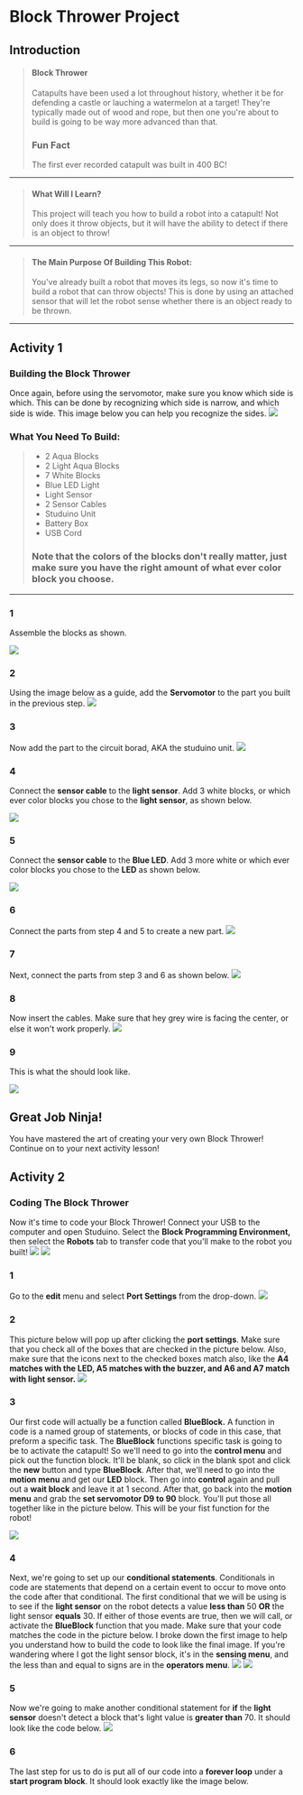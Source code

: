 # Block Thrower Project
## Introduction
> #### Block Thrower
> Catapults have been used a lot throughout history, whether it be for defending a castle or lauching a watermelon at a target! They're typically made out of wood and rope, but then one you're about to build is going to be way more advanced than that.
> ### Fun Fact
> The first ever recorded catapult was built in 400 BC!

---

> #### What Will I Learn?
> This project will teach you how to build a robot into a catapult! Not only does it throw objects, but it will have the ability to detect if there is an object to throw!

---

> #### The Main Purpose Of Building This Robot:
> You've already built a robot that moves its legs, so now it's time to build a robot that can throw objects! This is done by using an attached sensor that will let the robot sense whether there is an object ready to be thrown.

---

## Activity 1
### Building the Block Thrower
Once again, before using the servomotor, make sure you know which side is which. This can be done by recognizing which side is narrow, and which side is wide. This image below you can help you recognize the sides.
![](./1.JPG)

### What You Need To Build:
> * 2 Aqua Blocks
> * 2 Light Aqua Blocks
> * 7 White Blocks
> * Blue LED Light
> * Light Sensor
> * 2 Sensor Cables 
> * Studuino Unit 
> * Battery Box 
> * USB Cord
> ### Note that the colors of the blocks don't really matter, just make sure you have the right amount of what ever color block you choose.

---

### 1
Assemble the blocks as shown.

![](./2.JPG)

### 2 
Using the image below as a guide, add the **Servomotor** to the part you built in the previous step.
![](./3.JPG)

### 3 
Now add the part to the circuit borad, AKA the studuino unit.
![](./4.JPG)

### 4
Connect the **sensor cable** to the **light sensor**. Add 3 white blocks, or which ever color blocks you chose to the **light sensor**, as shown below.

![](./5.JPG)

### 5 
Connect the **sensor cable** to the **Blue LED**. Add 3 more white or which ever color blocks you chose to the **LED** as shown below.

![](./6.JPG)

### 6
Connect the parts from step 4 and 5 to create a new part.
![](./7.JPG)

### 7
Next, connect the parts from step 3 and 6 as shown below.
![](./8.JPG)

### 8 
Now insert the cables. Make sure that hey grey wire is facing the center, or else it won't work properly.
![](./9.JPG)

### 9 
This is what the should look like.

![](./10.JPG)

## Great Job Ninja!
You have mastered the art of creating your very own Block Thrower! Continue on to your next activity lesson!

## Activity 2
### Coding The Block Thrower 
Now it's time to code your Block Thrower! Connect your USB to the computer and open Studuino. Select the **Block Programming Environment,** then select the **Robots** tab to transfer code that you'll make to the robot you built!
![](./code1One.JPG)
![](./code2Two.JPG)

### 1
Go to the **edit** menu and select **Port Settings** from the drop-down. 
![](./code3Three.JPG)

### 2 
This picture below will pop up after clicking the **port settings**. Make sure that you check all of the boxes that are checked in the picture below. Also, make sure that the icons next to the checked boxes match also, like the **A4 matches with the LED, A5 matches with the buzzer, and A6 and A7 match with light sensor.**
![](./code1.JPG)

### 3 
Our first code will actually be a function called **BlueBlock.** A function in code is a named group of statements, or blocks of code in this case, that preform a specific task. The **BlueBlock** functions specific task is going to be to activate the catapult! So we'll need to go into the **control menu** and pick out the function block. It'll be blank, so click in the blank spot and click the **new** button and type **BlueBlock**. After that, we'll need to go into the **motion menu** and get our **LED** block. Then go into **control** again and pull out a **wait block** and leave it at 1 second. After that, go back into the **motion menu** and grab the **set servomotor D9 to 90** block. You'll put those all together like in the picture below. This will be your fist function for the robot!

![](./code2.JPG)

### 4
Next, we're going to set up our **conditional statements**. Conditionals in code are statements that depend on a certain event to occur to move onto the code after that conditional. The first conditional that we will be using is to see if the **light sensor** on the robot detects a value **less than** 50 **OR** the light sensor **equals** 30. If either of those events are true, then we will call, or activate the **BlueBlock** function that you made. Make sure that your code matches the code in the picture below. I broke down the first image to help you understand how to build the code to look like the final image. If you're wandering where I got the light sensor block, it's in the **sensing menu**, and the less than and equal to signs are in the **operators menu**.
![](./code3.JPG)
![](./code4.JPG)

### 5
Now we're going to make another conditional statement for **if** the **light sensor** doesn't detect a block that's light value is **greater than** 70. It should look like the code below.
![](./code5.JPG)

### 6
The last step for us to do is put all of our code into a **forever loop** under a **start program block**. It should look exactly like the image below.

